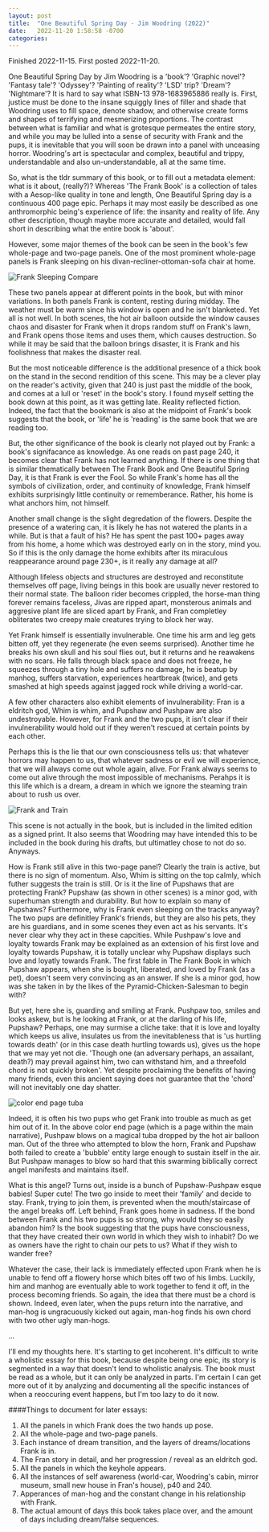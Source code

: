 ```yaml
---
layout: post
title:  "One Beautiful Spring Day - Jim Woodring (2022)"
date:   2022-11-20 1:58:58 -0700
categories: 
---
```


Finished 2022-11-15. 
First posted 2022-11-20. 

One Beautiful Spring Day by Jim Woodring is a 'book'? 'Graphic novel'? 'Fantasy tale'? 'Odyssey'? 'Painting of reality'? 'LSD' trip? 'Dream'? 'Nightmare'? It is hard to say what ISBN-13 978-1683965886 really is. First, justice must be done to the insane squiggly lines of filler and shade that Woodring uses to fill space, denote shadow, and otherwise create forms and shapes of terrifying and mesmerizing proportions. The contrast between what is familiar and what is grotesque permeates the entire story, and while you may be lulled into a sense of security with Frank and the pups, it is inevitable that you will soon be drawn into a panel with unceasing horror. Woodring's art is spectacular and complex, beautiful and trippy, understandable and also un-understandable, all at the same time. 

So, what is the tldr summary of this book, or to fill out a metadata element: what is it about, (really?)? Whereas 'The Frank Book' is a collection of tales with a Aesop-like quality in tone and length, One Beautiful Spring day is a continuous 400 page epic. Perhaps it may most easily be described as one anthromorphic being's experience of life: the insanity and reality of life. Any other description, though maybe more accurate and detailed, would fall short in describing what the entire book is 'about'. 

However, some major themes of the book can be seen in the book's few whole-page and two-page panels. One of the most prominent whole-page panels is Frank sleeping on his divan-recliner-ottoman-sofa chair at home.

![Frank Sleeping Compare](/assets/TwoFranksSleeping.jpg)

These two panels appear at different points in the book, but with minor variations. In both panels Frank is content, resting during midday. The weather must be warm since his window is open and he isn't blanketed. Yet all is not well. In both scenes, the hot air balloon outside the window causes chaos and disaster for Frank when it drops random stuff on Frank's lawn, and Frank opens those items and uses them, which causes destruction. So while it may be said that the balloon brings disaster, it is Frank and his foolishness that makes the disaster real. 

But the most noticeable difference is the additional presence of a thick book on the stand in the second rendition of this scene. This may be a clever play on the reader's activity, given that 240 is just past the middle of the book, and comes at a lull or 'reset' in the book's story. I found myself setting the book down at this point, as it was getting late. Reality reflected fiction. Indeed, the fact that the bookmark is also at the midpoint of Frank's book suggests that the book, or 'life' he is 'reading' is the same book that we are reading too. 

But, the other significance of the book is clearly not played out by Frank: a book's signifacance as knowledge. As one reads on past page 240, it becomes clear that Frank has not learned anything. If there is one thing that is similar thematically between The Frank Book and One Beautiful Spring Day, it is that Frank is ever the Fool. So while Frank's home has all the symbols of civilization, order, and continuity of knowledge, Frank himself exhibits surprisingly little continuity or rememberance. Rather, his home is what anchors him, not himself. 

Another small change is the slight degredation of the flowers. Despite the presence of a watering can, it is likely he has not watered the plants in a while. But is that a fault of his? He has spent the past 100+ pages away from his home, a home which was destroyed early on in the story, mind you. So if this is the only damage the home exhibits after its miraculous reappearance around page 230+, is it really any damage at all? 

Although lifeless objects and structures are destroyed and reconstitute themselves off page, living beings in this book are usually never restored to their normal state. The balloon rider becomes crippled, the horse-man thing forever remains faceless, Jivas are ripped apart, monsterous animals and aggresive plant life are sliced apart by Frank, and Fran completley obliterates two creepy male creatures trying to block her way. 

Yet Frank himself is essentially invulnerable. One time his arm and leg gets bitten off, yet they regenerate (he even seems surprised). Another time he breaks his own skull and his soul flies out, but it returns and he reawakens with no scars. He falls through black space and does not freeze, he squeezes through a tiny hole and suffers no damage, he is beatup by manhog, suffers starvation, experiences heartbreak (twice), and gets smashed at high speeds against jagged rock while driving a world-car. 

A few other characters also exhibit elements of invulnerability: Fran is a eldritch god, Whim is whim, and Pupshaw and Pushpaw are also undestroyable. However, for Frank and the two pups, it isn't clear if their invulnerability would hold out if they weren't rescued at certain points by each other. 

Perhaps this is the lie that our own consciousness tells us: that whatever horrors may happen to us, that whatever sadness or evil we will experience, that we will always come out whole again, alive. For Frank always seems to come out alive through the most impossible of mechanisms. Perahps it is this life which is a dream, a dream in which we ignore the steaming train about to rush us over. 

![Frank and Train](/assets/FrankAndTrain.jpg)

This scene is not actually in the book, but is included in the limited edition as a signed print. It also seems that Woodring may have intended this to be included in the book during his drafts, but ultimatley chose to not do so. Anyways. 

How is Frank still alive in this two-page panel? Clearly the train is active, but there is no sign of momentum. Also, Whim is sitting on the top calmly, which futher suggests the train is still. Or is it the line of Pupshaws that are protecting Frank? Pupshaw (as shown in other scenes) is a minor god, with superhuman strength and durability. But how to explain so many of Pupshaws? Furthermore, why is Frank even sleeping on the tracks anyway? The two pups are definitley Frank's friends, but they are also his pets, they are his guardians, and in some scenes they even act as his servants. It's never clear why they act in these capcities. While Pushpaw's love and loyalty towards Frank may be explained as an extension of his first love and loyalty towards Pupshaw, it is totally unclear why Pupshaw displays such love and loyatly towards Frank. The first fable in The Frank Book in which Pupshaw appears, when she is bought, liberated, and loved by Frank (as a pet), doesn't seem very convincing as an answer. If she is a minor god, how was she taken in by the likes of the Pyramid-Chicken-Salesman to begin with? 

But yet, here she is, guarding and smiling at Frank. Pushpaw too, smiles and looks askew, but is he looking at Frank, or at the darling of his life, Pupshaw? Perhaps, one may surmise a cliche take: that it is love and loyalty which keeps us alive, insulates us from the inevitableness that is 'us hurtling towards death' (or in this case death hurtling towards us), gives us the hope that we may yet not die. 'Though one (an adversary perhaps, an assailant, death?) may prevail against him, two can withstand him, and a threefold chord is not quickly broken'. Yet despite proclaiming the benefits of having many friends, even this ancient saying does not guarantee that the 'chord' will not inevitably one day shatter. 

![color end page tuba](/assets/OBSDendPage1.jpg)

Indeed, it is often his two pups who get Frank into trouble as much as get him out of it. In the above color end page (which is a page within the main narrative), Pushpaw blows on a magical tuba dropped by the hot air balloon man. Out of the three who attempted to blow the horn, Frank and Pupshaw both failed to create a 'bubble' entity large enough to sustain itself in the air. But Pushpaw manages to blow so hard that this swarming biblically correct angel manifests and maintains itself. 

What is this angel? Turns out, inside is a bunch of Pupshaw-Pushpaw esque babies! Super cute! The two go inside to meet their 'family' and decide to stay. Frank, trying to join them, is prevented when the mouth/staircase of the angel breaks off. Left behind, Frank goes home in sadness. If the bond between Frank and his two pups is so strong, why would they so easily abandon him? Is the book suggesting that the pups have consciousness, that they have created their own world in which they wish to inhabit? Do we as owners have the right to chain our pets to us? What if they wish to wander free? 

Whatever the case, their lack is immediately effected upon Frank when he is unable to fend off a flowery horse which bites off two of his limbs. Luckily, him and manhog are eventually able to work together to fend it off, in the process becoming friends. So again, the idea that there must be a chord is shown. Indeed, even later, when the pups return into the narrative, and man-hog is ungracuously kicked out again, man-hog finds his own chord with two other ugly man-hogs. 

...

I'll end my thoughts here. It's starting to get incoherent. It's difficult to write a wholistic essay for this book, because despite being one epic, its story is segmented in a way that doesn't lend to wholistic analysis. The book must be read as a whole, but it can only be analyzed in parts. I'm certain I can get more out of it by analyzing and documenting all the specific instances of when a reoccuring event happens, but I'm too lazy to do it now. 


####Things to document for later essays:  
1. All the panels in which Frank does the two hands up pose.  
2. All the whole-page and two-page panels.  
3. Each instance of dream transition, and the layers of dreams/locations Frank is in.  
4. The Fran story in detail, and her progression / reveal as an eldritch god.  
5. All the panels in which the keyhole appears.  
6. All the instances of self awareness (world-car, Woodring's cabin, mirror museum, small new house in Fran's house), p40 and 240.  
7. Apperances of man-hog and the constant change in his relationship with Frank.  
8. The actual amount of days this book takes place over, and the amount of days including dream/false sequences.   








